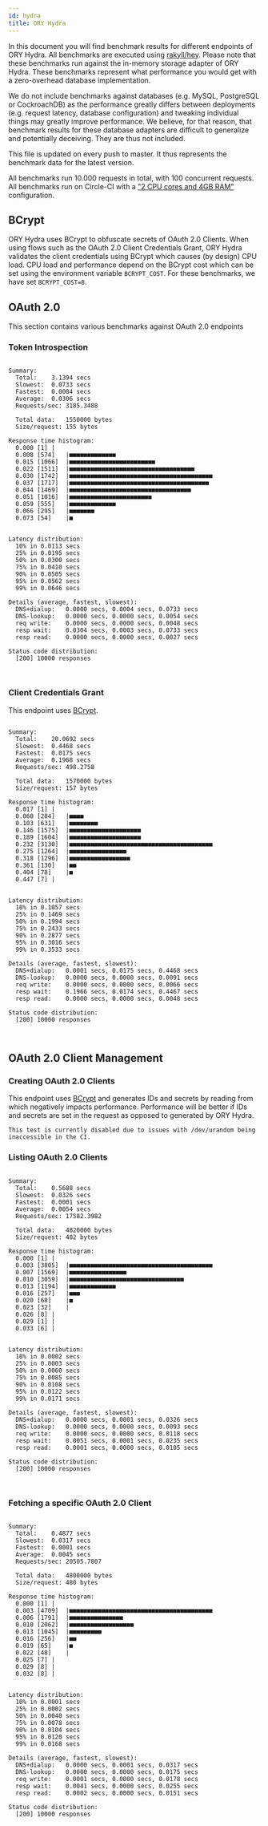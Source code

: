 ```yaml
---
id: hydra
title: ORY Hydra
---
```


In this document you will find benchmark results for different endpoints of ORY
Hydra. All benchmarks are executed using
[rakyll/hey](https://github.com/rakyll/hey). Please note that these benchmarks
run against the in-memory storage adapter of ORY Hydra. These benchmarks
represent what performance you would get with a zero-overhead database
implementation.

We do not include benchmarks against databases (e.g. MySQL, PostgreSQL or
CockroachDB) as the performance greatly differs between deployments (e.g.
request latency, database configuration) and tweaking individual things may
greatly improve performance. We believe, for that reason, that benchmark results
for these database adapters are difficult to generalize and potentially
deceiving. They are thus not included.

This file is updated on every push to master. It thus represents the benchmark
data for the latest version.

All benchmarks run 10.000 requests in total, with 100 concurrent requests. All
benchmarks run on Circle-CI with a
["2 CPU cores and 4GB RAM"](https://support.circleci.com/hc/en-us/articles/360000489307-Why-do-my-tests-take-longer-to-run-on-CircleCI-than-locally-)
configuration.

## BCrypt

ORY Hydra uses BCrypt to obfuscate secrets of OAuth 2.0 Clients. When using
flows such as the OAuth 2.0 Client Credentials Grant, ORY Hydra validates the
client credentials using BCrypt which causes (by design) CPU load. CPU load and
performance depend on the BCrypt cost which can be set using the environment
variable `BCRYPT_COST`. For these benchmarks, we have set `BCRYPT_COST=8`.

## OAuth 2.0

This section contains various benchmarks against OAuth 2.0 endpoints

### Token Introspection

```

Summary:
  Total:	3.1394 secs
  Slowest:	0.0733 secs
  Fastest:	0.0004 secs
  Average:	0.0306 secs
  Requests/sec:	3185.3488

  Total data:	1550000 bytes
  Size/request:	155 bytes

Response time histogram:
  0.000 [1]	|
  0.008 [574]	|■■■■■■■■■■■■■
  0.015 [1066]	|■■■■■■■■■■■■■■■■■■■■■■■■
  0.022 [1511]	|■■■■■■■■■■■■■■■■■■■■■■■■■■■■■■■■■■■
  0.030 [1742]	|■■■■■■■■■■■■■■■■■■■■■■■■■■■■■■■■■■■■■■■■
  0.037 [1717]	|■■■■■■■■■■■■■■■■■■■■■■■■■■■■■■■■■■■■■■■
  0.044 [1469]	|■■■■■■■■■■■■■■■■■■■■■■■■■■■■■■■■■■
  0.051 [1016]	|■■■■■■■■■■■■■■■■■■■■■■■
  0.059 [555]	|■■■■■■■■■■■■■
  0.066 [295]	|■■■■■■■
  0.073 [54]	|■


Latency distribution:
  10% in 0.0113 secs
  25% in 0.0195 secs
  50% in 0.0300 secs
  75% in 0.0410 secs
  90% in 0.0505 secs
  95% in 0.0562 secs
  99% in 0.0646 secs

Details (average, fastest, slowest):
  DNS+dialup:	0.0000 secs, 0.0004 secs, 0.0733 secs
  DNS-lookup:	0.0000 secs, 0.0000 secs, 0.0054 secs
  req write:	0.0000 secs, 0.0000 secs, 0.0048 secs
  resp wait:	0.0304 secs, 0.0003 secs, 0.0733 secs
  resp read:	0.0000 secs, 0.0000 secs, 0.0027 secs

Status code distribution:
  [200]	10000 responses



```

### Client Credentials Grant

This endpoint uses [BCrypt](#bcrypt).

```

Summary:
  Total:	20.0692 secs
  Slowest:	0.4468 secs
  Fastest:	0.0175 secs
  Average:	0.1968 secs
  Requests/sec:	498.2758

  Total data:	1570000 bytes
  Size/request:	157 bytes

Response time histogram:
  0.017 [1]	|
  0.060 [284]	|■■■■
  0.103 [631]	|■■■■■■■■
  0.146 [1575]	|■■■■■■■■■■■■■■■■■■■■
  0.189 [1604]	|■■■■■■■■■■■■■■■■■■■■
  0.232 [3130]	|■■■■■■■■■■■■■■■■■■■■■■■■■■■■■■■■■■■■■■■■
  0.275 [1264]	|■■■■■■■■■■■■■■■■
  0.318 [1296]	|■■■■■■■■■■■■■■■■■
  0.361 [130]	|■■
  0.404 [78]	|■
  0.447 [7]	|


Latency distribution:
  10% in 0.1057 secs
  25% in 0.1469 secs
  50% in 0.1994 secs
  75% in 0.2433 secs
  90% in 0.2877 secs
  95% in 0.3016 secs
  99% in 0.3533 secs

Details (average, fastest, slowest):
  DNS+dialup:	0.0001 secs, 0.0175 secs, 0.4468 secs
  DNS-lookup:	0.0000 secs, 0.0000 secs, 0.0091 secs
  req write:	0.0000 secs, 0.0000 secs, 0.0066 secs
  resp wait:	0.1966 secs, 0.0174 secs, 0.4467 secs
  resp read:	0.0000 secs, 0.0000 secs, 0.0048 secs

Status code distribution:
  [200]	10000 responses



```

## OAuth 2.0 Client Management

### Creating OAuth 2.0 Clients

This endpoint uses [BCrypt](#bcrypt) and generates IDs and secrets by reading
from which negatively impacts performance. Performance will be better if IDs and
secrets are set in the request as opposed to generated by ORY Hydra.

```
This test is currently disabled due to issues with /dev/urandom being inaccessible in the CI.
```

### Listing OAuth 2.0 Clients

```

Summary:
  Total:	0.5688 secs
  Slowest:	0.0326 secs
  Fastest:	0.0001 secs
  Average:	0.0054 secs
  Requests/sec:	17582.3982

  Total data:	4820000 bytes
  Size/request:	482 bytes

Response time histogram:
  0.000 [1]	|
  0.003 [3805]	|■■■■■■■■■■■■■■■■■■■■■■■■■■■■■■■■■■■■■■■■
  0.007 [1569]	|■■■■■■■■■■■■■■■■
  0.010 [3059]	|■■■■■■■■■■■■■■■■■■■■■■■■■■■■■■■■
  0.013 [1194]	|■■■■■■■■■■■■■
  0.016 [257]	|■■■
  0.020 [68]	|■
  0.023 [32]	|
  0.026 [8]	|
  0.029 [1]	|
  0.033 [6]	|


Latency distribution:
  10% in 0.0002 secs
  25% in 0.0003 secs
  50% in 0.0060 secs
  75% in 0.0085 secs
  90% in 0.0108 secs
  95% in 0.0122 secs
  99% in 0.0171 secs

Details (average, fastest, slowest):
  DNS+dialup:	0.0000 secs, 0.0001 secs, 0.0326 secs
  DNS-lookup:	0.0000 secs, 0.0000 secs, 0.0093 secs
  req write:	0.0000 secs, 0.0000 secs, 0.0118 secs
  resp wait:	0.0051 secs, 0.0001 secs, 0.0235 secs
  resp read:	0.0001 secs, 0.0000 secs, 0.0105 secs

Status code distribution:
  [200]	10000 responses



```

### Fetching a specific OAuth 2.0 Client

```

Summary:
  Total:	0.4877 secs
  Slowest:	0.0317 secs
  Fastest:	0.0001 secs
  Average:	0.0045 secs
  Requests/sec:	20505.7807

  Total data:	4800000 bytes
  Size/request:	480 bytes

Response time histogram:
  0.000 [1]	|
  0.003 [4709]	|■■■■■■■■■■■■■■■■■■■■■■■■■■■■■■■■■■■■■■■■
  0.006 [1791]	|■■■■■■■■■■■■■■■
  0.010 [2062]	|■■■■■■■■■■■■■■■■■■
  0.013 [1045]	|■■■■■■■■■
  0.016 [256]	|■■
  0.019 [65]	|■
  0.022 [48]	|
  0.025 [7]	|
  0.029 [8]	|
  0.032 [8]	|


Latency distribution:
  10% in 0.0001 secs
  25% in 0.0002 secs
  50% in 0.0040 secs
  75% in 0.0078 secs
  90% in 0.0104 secs
  95% in 0.0120 secs
  99% in 0.0168 secs

Details (average, fastest, slowest):
  DNS+dialup:	0.0000 secs, 0.0001 secs, 0.0317 secs
  DNS-lookup:	0.0000 secs, 0.0000 secs, 0.0175 secs
  req write:	0.0001 secs, 0.0000 secs, 0.0178 secs
  resp wait:	0.0041 secs, 0.0000 secs, 0.0255 secs
  resp read:	0.0002 secs, 0.0000 secs, 0.0151 secs

Status code distribution:
  [200]	10000 responses



```
